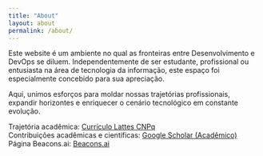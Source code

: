 ```yaml
---
title: "About"
layout: about
permalink: /about/
---
```


Este website é um ambiente no qual as fronteiras entre Desenvolvimento e DevOps se diluem. Independentemente de ser estudante, profissional ou entusiasta na área de tecnologia da informação, este espaço foi especialmente concebido para sua apreciação.

Aqui, unimos esforços para moldar nossas trajetórias profissionais, expandir horizontes e enriquecer o cenário tecnológico em constante evolução. 

Trajetória acadêmica: 
[Currículo Lattes CNPq](http://lattes.cnpq.br/3207935358521360)  
Contribuições acadêmicas e científicas: 
[Google Scholar (Acadêmico)](https://scholar.google.com.br/citations?hl=pt-BR&user=rk-pamMAAAAJ)  
Página Beacons.ai: 
[Beacons.ai](https://beacons.ai/erivando)  